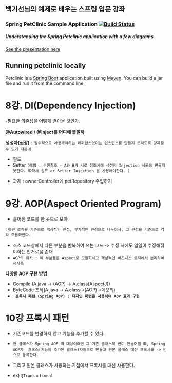 ## 백기선님의 예제로 배우는 스프링 입문 강좌

### Spring PetClinic Sample Application [![Build Status](https://travis-ci.org/spring-projects/spring-petclinic.png?branch=main)](https://travis-ci.org/spring-projects/spring-petclinic/)

##### Understanding the Spring Petclinic application with a few diagrams
<a href="https://speakerdeck.com/michaelisvy/spring-petclinic-sample-application">See the presentation here</a>

## Running petclinic locally
Petclinic is a [Spring Boot](https://spring.io/guides/gs/spring-boot) application built using [Maven](https://spring.io/guides/gs/maven/). You can build a jar file and run it from the command line:


# 8강. DI(Dependency Injection)
-필요한 의존성을 어떻게 받아올 것인가. 

**@Autowired / @Inject를 어디에 붙일까**

**생성자(권장)**
:` 필수적으로 사용해야하는 레퍼런스없이는 인스턴스를 만들지 못하도록 강제할 수 있기 떄문에`
* 필드
* Setter
`(예외 : 순환참조 - A와 B가 서로 참조시에 생성자 Injection 사용으 만들지 못한다.
따라서 필드 or Setter Injection 을 사용해야한다. )`
- 과제 : 
 ownerController에 petRepository  주입하기 

# 9강. AOP(Aspect Oriented Program) 
- 흩어진 코드를 한 곳으로 모아 

: `어떤 로직을 기준으로 핵심적인 관점, 부가적인 관점으로 나누어서, 그 관점을 기준으로 각각 모듈화한다.`
- 소스 코드상에서 다른 부분을 반복하여 쓰는 코드 -> 수정 시에도 일일이 수정해줘야하는 번거로움 존재 
- `AOP의 취지 : 이 부분들을 Aspect로 모듈화하고 핵심적인 비즈니스 로직에서 분리하여 재사용` 

**다양한 AOP 구현 방법**
- Compile (A.java -> (AOP) -> A.class(AspectJ))
- ByteCode 조작(A.java -> A.class->(AOP)->메모리)
- **` 프록시 패턴 (Spring AOP) : 디자인 패턴을 사용하여 AOP 효과 구현`**
 
 # 10강 프록시 패턴 

- 기존코드를 변경하지 않고 기능을 추가할 수 있다.
- `한 클래스가 Spring AOP 의 대상이라면 그 기존 클래스의 빈이 만들어질 떄, Spring AOP가 
프록스(기능이 추가된 클래스)자동으로 만들고 원본 클래스 대신 프록시를 -> 빈으로 등록한다.`
- 그리고 원본 클래스가 사용되는 지점에서 프록시를 대신 사용한다. 

- ex)  `@Transactional`
